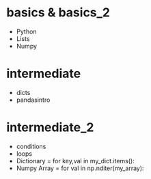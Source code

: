 # basics & basics_2
- Python
- Lists
- Numpy

# intermediate 
- dicts 
- pandasintro

# intermediate_2
- conditions
- loops
- Dictionary = for key,val in my_dict.items():
- Numpy Array = for val in np.nditer(my_array):
